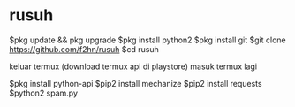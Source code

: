 # rusuh
$pkg update && pkg upgrade
$pkg install python2
$pkg install git
$git clone https://github.com/f2hn/rusuh
$cd rusuh

keluar termux
(download termux api di playstore)
masuk termux lagi

$pkg install python-api
$pip2 install mechanize
$pip2 install requests
$python2 spam.py
